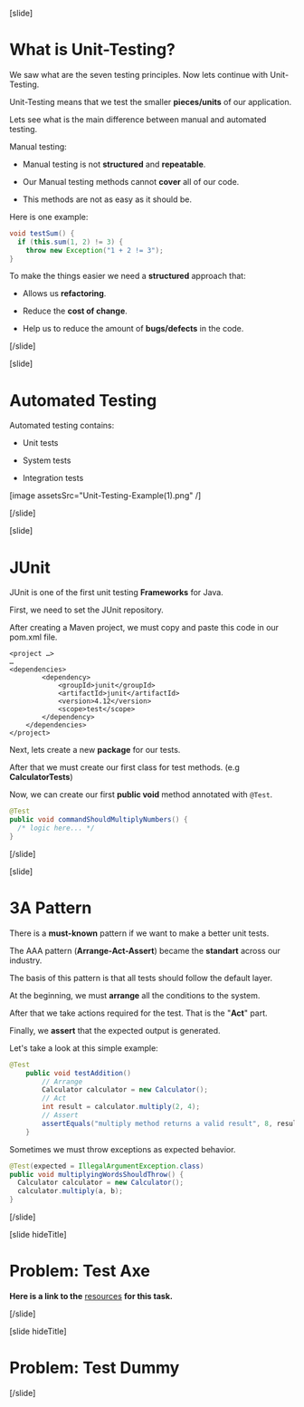 [slide]

# What is Unit-Testing?

We saw what are the seven testing principles. Now lets continue with Unit-Testing.

Unit-Testing means that we test the smaller **pieces/units** of our application.

Lets see what is the main difference between manual and automated testing.

Manual testing:

- Manual testing is not **structured** and **repeatable**.

- Our Manual testing methods cannot **cover** all of our code.

- This methods are not as easy as it should be.

Here is one example: 

```java
void testSum() {
  if (this.sum(1, 2) != 3) {
    throw new Exception("1 + 2 != 3");
}
```

To make the things easier we need a **structured** approach that:

- Allows us **refactoring**.

- Reduce the **cost of change**.

- Help us to reduce the amount of **bugs/defects** in the code.


[/slide]


[slide]

# Automated Testing

Automated testing contains:

- Unit tests

- System tests

- Integration tests


[image assetsSrc="Unit-Testing-Example(1).png" /]


[/slide]

[slide]

# JUnit

JUnit is one of the first unit testing **Frameworks** for Java.

First, we need to set the JUnit repository. 

After creating a Maven project, we must copy and paste this code in our pom.xml file.

```
<project …>
…
<dependencies>
        <dependency>
            <groupId>junit</groupId>
            <artifactId>junit</artifactId>
            <version>4.12</version>
            <scope>test</scope>
        </dependency>
    </dependencies>
</project>
```

Next, lets create a new **package** for our tests.

After that we must create our first class for test methods. (e.g **CalculatorTests**)

Now, we can create our first **public void** method annotated with `@Test`.

``` java
@Test
public void commandShouldMultiplyNumbers() {
  /* logic here... */
}
```

[/slide]


[slide]

# 3A Pattern

There is a **must-known** pattern if we want to make a better unit tests.

The AAA pattern (**Arrange-Act-Assert**) became the **standart** across our industry.

The basis of this pattern is that all tests should follow the default layer.

At the beginning, we must **arrange** all the conditions to the system.

After that we take actions required for the test. That is the "**Act**" part.

Finally, we **assert** that the expected output is generated.

Let's take a look at this simple example:

``` java
@Test
    public void testAddition() 
        // Arrange
        Calculator calculator = new Calculator();
        // Act
        int result = calculator.multiply(2, 4);
        // Assert
        assertEquals("multiply method returns a valid result", 8, result);
    }
```

Sometimes we must throw exceptions as expected behavior.

``` java
@Test(expected = IllegalArgumentException.class) 
public void multiplyingWordsShouldThrow() {
  Calculator calculator = new Calculator();
  calculator.multiply(a, b);
}
```


[/slide]

[slide hideTitle]

# Problem: Test Axe

**Here is a link to the** [resources](https://videos.softuni.org/resources/java/java-oop-advanced/07.Java-OOP-Advanced-Unit-Testing-Lab-Resources.zip) **for this task.**

[/slide]

[slide hideTitle]

# Problem: Test Dummy

[/slide]
